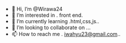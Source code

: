 - 👋 Hi, I’m @Wirawa24
- 👀 I’m interested in . front end.
- 🌱 I’m currently learning .html,css,js..
- 💞️ I’m looking to collaborate on ...
- 📫 How to reach me . iwahyu23@gmail.com..

<!---
Wirawa24/Wirawa24 is a ✨ special ✨ repository because its `README.md` (this file) appears on your GitHub profile.
You can click the Preview link to take a look at your changes.
--->

